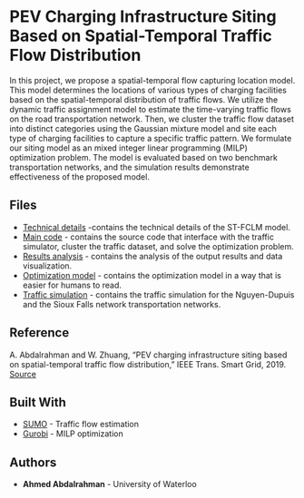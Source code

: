 # PEV Charging Infrastructure Siting Based on Spatial-Temporal Traffic Flow Distribution

In this project, we propose a spatial-temporal flow capturing location model. This model determines the locations of various types of charging facilities based on the spatial-temporal distribution of traffic flows. We utilize the dynamic traffic assignment model to estimate the time-varying traffic flows on the road transportation network. Then, we cluster the traffic flow dataset into distinct categories using the Gaussian mixture model and site each type of charging facilities to capture a specific traffic pattern. We formulate our siting model as an mixed integer linear programming (MILP) optimization problem. The model is evaluated based on two benchmark transportation networks, and the simulation results demonstrate effectiveness of the proposed model.

## Files
* [Technical details](ST-FCLMpaper.pdf) -contains the technical details of the ST-FCLM model.
* [Main code](STFCLM.py) - contains the source code that interface with the traffic simulator, cluster the traffic dataset, and solve the optimization problem.
* [Results analysis](STFCLM_Figures.ipynb) - contains the analysis of the output results and data visualization.
* [Optimization model](STFCLMproblem.lp) - contains the optimization model in a way that is easier for humans to read. 
* [Traffic simulation](SUMO) - contains the traffic simulation for the Nguyen-Dupuis and the Sioux
Falls network transportation networks.

## Reference

A. Abdalrahman and W. Zhuang, “PEV charging infrastructure siting based on spatial-temporal traffic flow distribution,” IEEE Trans. Smart Grid, 2019. [Source](https://ieeexplore.ieee.org/document/8630747)

## Built With

* [SUMO](https://www.dlr.de/ts/en/desktopdefault.aspx/tabid-9883/16931_read-41000/) - Traffic flow estimation
* [Gurobi](http://www.gurobi.com/) - MILP optimization

## Authors

* **Ahmed Abdalrahman** - University of Waterloo
